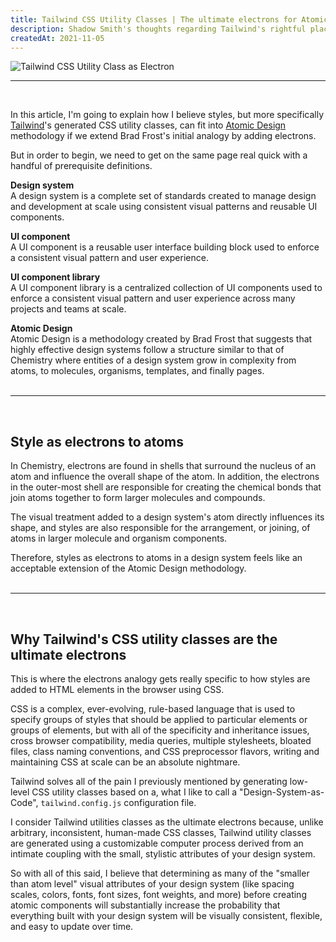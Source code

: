 ```yaml
---
title: Tailwind CSS Utility Classes | The ultimate electrons for Atomic Design
description: Shadow Smith's thoughts regarding Tailwind's rightful place in Atomic Design methodology
createdAt: 2021-11-05
---
```


![Tailwind CSS Utility Class as Electron](/img/tailwind-css-utility-classes-the-ultimate-electrons-for-atomic-design/tailwind-css-utility-class-electron.png "Tailwind CSS Utility Class as Electron")
<br>
<hr>
<br>

In this article, I'm going to explain how I believe styles, but more specifically [Tailwind](https://tailwindcss.com/)'s generated CSS utility classes, can fit into [Atomic Design](https://bradfrost.com/blog/post/atomic-web-design/) methodology if we extend Brad Frost's initial analogy by adding electrons.

But in order to begin, we need to get on the same page real quick with a handful of prerequisite definitions.

**Design system**<br>
A design system is a complete set of standards created to manage design and development at scale using consistent visual patterns and reusable UI components.

**UI component**<br>
A UI component is a reusable user interface building block used to enforce a consistent visual pattern and user experience.

**UI component library**<br>
A UI component library is a centralized collection of UI components used to enforce a consistent visual pattern and user experience across many projects and teams at scale.

**Atomic Design**<br>
Atomic Design is a methodology created by Brad Frost that suggests that highly effective design systems follow a structure similar to that of Chemistry where entities of a design system grow in complexity from atoms, to molecules, organisms, templates, and finally pages.
<br>
<br>
<hr>
<br>

## Style as electrons to atoms
In Chemistry, electrons are found in shells that surround the nucleus of an atom and influence the overall shape of the atom. In addition, the electrons in the outer-most shell are responsible for creating the chemical bonds that join atoms together to form larger molecules and compounds.

The visual treatment added to a design system's atom directly influences its shape, and styles are also responsible for the arrangement, or joining, of atoms in larger molecule and organism components.

Therefore, styles as electrons to atoms in a design system feels like an acceptable extension of the Atomic Design methodology.
<br>
<br>
<hr>
<br>

## Why Tailwind's CSS utility classes are the ultimate electrons
This is where the electrons analogy gets really specific to how styles are added to HTML elements in the browser using CSS.

CSS is a complex, ever-evolving, rule-based language that is used to specify groups of styles that should be applied to particular elements or groups of elements, but with all of the specificity and inheritance issues, cross browser compatibility, media queries, multiple stylesheets, bloated files, class naming conventions, and CSS preprocessor flavors, writing and maintaining CSS at scale can be an absolute nightmare.

Tailwind solves all of the pain I previously mentioned by generating low-level CSS utility classes based on a, what I like to call a "Design-System-as-Code", `tailwind.config.js` configuration file.

I consider Tailwind utilities classes as the ultimate electrons because, unlike arbitrary, inconsistent, human-made CSS classes, Tailwind utility classes are generated using a customizable computer process derived from an intimate coupling with the small, stylistic attributes of your design system.

So with all of this said, I believe that determining as many of the "smaller than atom level" visual attributes of your design system (like spacing scales, colors, fonts, font sizes, font weights, and more) before creating atomic components will substantially increase the probability that everything built with your design system will be visually consistent, flexible, and easy to update over time.
